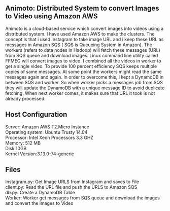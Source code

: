
Animoto: Distributed System to convert Images to Video using Amazon AWS
--------

Animoto is a cloud-based service which convert images into videos using a distributed system.  I have used Amazon AWS to make the clusters.  The concept is that i used Instagram to take image URL and i keep these URL as messages in Amazon SQS ( SQS is Queueing System in Amazon). The workers (refers to data nodes in Hadoop) will fetch these messages (URL) from SQS queue and download images.
Linux command line utility called FFMEG will convert images to video. I combined all the videos in worker to get a single video. 
To provide 100 percent efficiency SQS keeps multiple copies of same messages. 
At some point the workers might read the same messages again and again. In order to overcome this, I kept a DynamoDB in between SQS and worker. 
So when worker picks a messages job from SQS they will update the DynamoDB with a unique message ID  to avoid duplicate fetching. 
When next worker comes, it makes sure that URL it took is not already processed.

Host Configuration
------------------
Server: Amazon AWS T2.Micro Instance<br />
Operating system: Ubuntu Trusty 14.04<br />
Processor:  Intel Xeon Processors 3.3 GHZ<br />
Memory: 512 MB<br />
Disk:10GB<br />
Kernel Version:3.13.0-74-generic<br />


Files
------------------
Instagram.py: Get Image URLS from Instagram and saves to File<br />
client.py: Read the URL file and push the URLS to Amazon SQS<br />
db.py: Create a DynamoDB Table<br />
Worker: Worker get messages from SQS queue and download the images and convert the images to Video<br />





